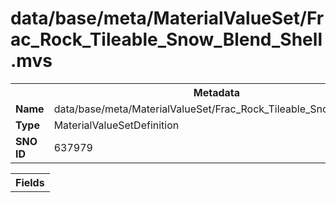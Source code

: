 <h1>data/base/meta/MaterialValueSet/Frac_Rock_Tileable_Snow_Blend_Shell.mvs</h1><table><tr><th colspan="100%">Metadata</th></tr><tr><td><b>Name</b></td><td>data/base/meta/MaterialValueSet/Frac_Rock_Tileable_Snow_Blend_Shell.mvs</td></tr><tr><td><b>Type</b></td><td>MaterialValueSetDefinition</td></tr><tr><td><b>SNO ID</b></td><td>637979</td></tr></table>

<table><tr><th colspan="100%">Fields</th></tr></table>

